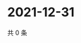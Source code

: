 # 2021-12-31

共 0 条

<!-- BEGIN WEIBO -->
<!-- 最后更新时间 Fri Dec 31 2021 13:10:08 GMT+0800 (China Standard Time) -->

<!-- END WEIBO -->
